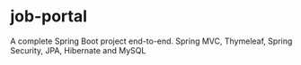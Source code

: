 # job-portal
A complete Spring Boot project end-to-end. Spring MVC, Thymeleaf, Spring Security, JPA, Hibernate and MySQL
